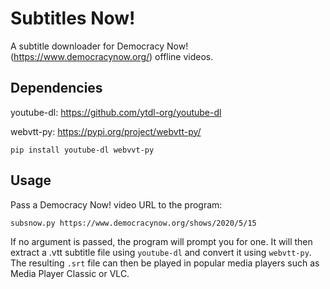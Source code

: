 # Subtitles Now!

A subtitle downloader for Democracy Now! (https://www.democracynow.org/) offline videos.

## Dependencies

youtube-dl: https://github.com/ytdl-org/youtube-dl

webvtt-py: https://pypi.org/project/webvtt-py/

`pip install youtube-dl webvvt-py`

## Usage

Pass a Democracy Now! video URL to the program: 

`subsnow.py https://www.democracynow.org/shows/2020/5/15`

If no argument is passed, the program will prompt you for one.
It will then extract a .vtt subtitle file using `youtube-dl` and convert it using `webvtt-py`.
The resulting `.srt` file can then be played in popular media players such as Media Player Classic or VLC.